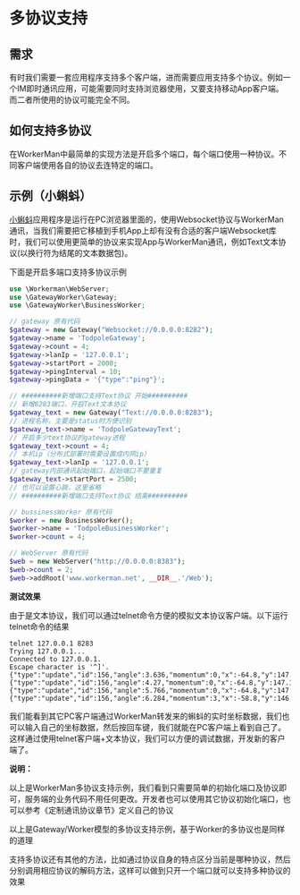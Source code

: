 # 多协议支持
## 需求
有时我们需要一套应用程序支持多个客户端，进而需要应用支持多个协议。例如一个IM即时通讯应用，可能需要同时支持浏览器使用，又要支持移动App客户端。而二者所使用的协议可能完全不同。

## 如何支持多协议
在WorkerMan中最简单的实现方法是开启多个端口，每个端口使用一种协议。不同客户端使用各自的协议去连特定的端口。

## 示例（小蝌蚪）
[小蝌蚪](https://github.com/walkor/workerman-todpole)应用程序是运行在PC浏览器里面的，使用Websocket协议与WorkerMan通讯，当我们需要把它移植到手机App上却有没有合适的客户端Websocket库时，我们可以使用更简单的协议来实现App与WorkerMan通讯，例如Text文本协议(以换行符为结尾的文本数据包)。

下面是开启多端口支持多协议示例

```php
use \Workerman\WebServer;
use \GatewayWorker\Gateway;
use \GatewayWorker\BusinessWorker;

// gateway 原有代码
$gateway = new Gateway("Websocket://0.0.0.0:8282");
$gateway->name = 'TodpoleGateway';
$gateway->count = 4;
$gateway->lanIp = '127.0.0.1';
$gateway->startPort = 2000;
$gateway->pingInterval = 10;
$gateway->pingData = '{"type":"ping"}';

// ##########新增端口支持Text协议 开始##########
// 新增8283端口，开启Text文本协议
$gateway_text = new Gateway("Text://0.0.0.0:8283");
// 进程名称，主要是status时方便识别
$gateway_text->name = 'TodpoleGatewayText';
// 开启多少text协议的gateway进程
$gateway_text->count = 4;
// 本机ip（分布式部署时需要设置成内网ip）
$gateway_text->lanIp = '127.0.0.1';
// gateway内部通讯起始端口，起始端口不要重复
$gateway_text->startPort = 2500;
// 也可以设置心跳，这里省略
// ##########新增端口支持Text协议 结束##########

// bussinessWorker 原有代码
$worker = new BusinessWorker();
$worker->name = 'TodpoleBusinessWorker';
$worker->count = 4;

// WebServer 原有代码
$web = new WebServer("http://0.0.0.0:8383");
$web->count = 2;
$web->addRoot('www.workerman.net', __DIR__.'/Web');

```

**测试效果**

由于是文本协议，我们可以通过telnet命令方便的模拟文本协议客户端。以下运行telnet命令的结果

```shell
telnet 127.0.0.1 8283
Trying 127.0.0.1...
Connected to 127.0.0.1.
Escape character is '^]'.
{"type":"update","id":156,"angle":3.636,"momentum":0,"x":-64.8,"y":147.1,"life":1,"name":"Guest.156","authorized":false}
{"type":"update","id":156,"angle":4.27,"momentum":0,"x":-64.8,"y":147.1,"life":1,"name":"Guest.156","authorized":false}
{"type":"update","id":156,"angle":5.766,"momentum":0,"x":-64.8,"y":147.1,"life":1,"name":"Guest.156","authorized":false}
{"type":"update","id":156,"angle":6.284,"momentum":3,"x":-58.8,"y":146.7,"life":1,"name":"Guest.156","authorized":false}
```
我们能看到其它PC客户端通过WorkerMan转发来的蝌蚪的实时坐标数据，我们也可以输入自己的坐标数据，然后按回车键，我们就能在PC客户端上看到自己了。这样通过使用telnet客户端+文本协议，我们可以方便的调试数据，开发新的客户端了。


**说明：**

以上是WorkerMan多协议支持示例，我们看到只需要简单的初始化端口及协议即可，服务端的业务代码不用任何更改。开发者也可以使用其它协议初始化端口，也可以参考《定制通讯协议章节》定义自己的协议

以上是Gateway/Worker模型的多协议支持示例，基于Worker的多协议也是同样的道理

支持多协议还有其他的方法，比如通过协议自身的特点区分当前是哪种协议，然后分别调用相应协议的解码方法，这样可以做到只开一个端口就可以支持多种协议的效果


